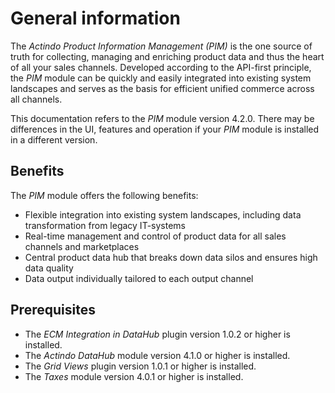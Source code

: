 # General information

The *Actindo Product Information Management (PIM)* is the one source of truth for collecting, managing and enriching product data and thus the heart of all your sales channels. Developed according to the API-first principle, the *PIM* module can be quickly and easily integrated into existing system landscapes and serves as the basis for efficient unified commerce across all channels.

This documentation refers to the *PIM* module version 4.2.0. There may be differences in the UI, features and operation if your *PIM* module is installed in a different version.


## Benefits

The *PIM* module offers the following benefits:
- Flexible integration into existing system landscapes, including data transformation from legacy IT-systems
- Real-time management and control of product data for all sales channels and marketplaces
- Central product data hub that breaks down data silos and ensures high data quality
- Data output individually tailored to each output channel


## Prerequisites

- The *ECM Integration in DataHub* plugin version 1.0.2 or higher is installed.
- The *Actindo DataHub* module version 4.1.0 or higher is installed.
- The *Grid Views* plugin version 1.0.1 or higher is installed.
- The *Taxes* module version 4.0.1 or higher is installed.

